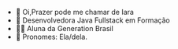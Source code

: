 - 👋 Oi,Prazer pode me chamar de Iara 
- 🌱 Desenvolvedora Java Fullstack em Formação 
- 👩‍💻 Aluna da Generation Brasil 
- 🤍 Pronomes: Ela/dela.


<!---
Agimiriara/Agimiriara is a ✨ special ✨ repository because its `README.md` (this file) appears on your GitHub profile.
You can click the Preview link to take a look at your changes.
--->
